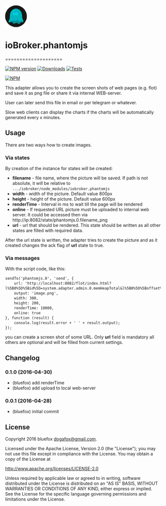 ![Logo](admin/phantomjs.png)
# ioBroker.phantomjs
====================

[![NPM version](http://img.shields.io/npm/v/iobroker.phantomjs.svg)](https://www.npmjs.com/package/iobroker.phantomjs)
[![Downloads](https://img.shields.io/npm/dm/iobroker.phantomjs.svg)](https://www.npmjs.com/package/iobroker.phantomjs)
[![Tests](https://travis-ci.org/ioBroker/ioBroker.phantomjs.svg?branch=master)](https://travis-ci.org/ioBroker/ioBroker.phantomjs)

[![NPM](https://nodei.co/npm/iobroker.phantomjs.png?downloads=true)](https://nodei.co/npm/iobroker.phantomjs/)

This adapter allows you to create the screen shots of web pages (e.g. flot) and save it as png file or share it via internal WEB-server.

User can later send this file in email or per telegram or whatever.

Slow web clients can display the charts if the charts will be automatically generated every x minutes.

## Usage
There are two ways how to create images.

### Via states
By creation of the instance for states will be created:
- **filename** - file name, where the picture will be saved. If path is not absolute, it will be relative to ```.../iobroker/node_modules/iobroker.phantomjs```
- **width** - width of the picture. Default value 800px
- **height** - height of the picture. Default value 600px
- **renderTime** - Interval in ms to wait till the page will be rendered
- **online** - If requested URL picture must be uploaded to internal web server. It could be accessed then via http://ip:8082/state/phantomjs.0.filename_png
- **url** - url that should be rendered. This state should be written as all other states are filled with required data.

After the url state is written, the adapter tries to create the picture and as it created changes the ack flag of **url** state to true.

### Via messages
With the script code, like this:

```
sendTo('phantomjs.0', 'send', {
    url: 'http://localhost:8082/flot/index.html?l%5B0%5D%5Bid%5D=system.adapter.admin.0.memHeapTotal&l%5B0%5D%5Boffset%5D=0&l%5B0%5D%5Bart%5D=average&l%5B0%5D%5Bcolor%5D=%23FF0000&l%5B0%5D%5Bthickness%5D=3&l%5B0%5D%5Bshadowsize%5D=3&timeArt=relative&relativeEnd=now&range=10&live=false&aggregateType=step&aggregateSpan=300&hoverDetail=false&useComma=false&zoom=false',
    output: 'image.png',
    width: 300,
    height: 200,
	renderTime: 10000,
	online: true
}, function (result) {
    console.log(result.error + ' ' + result.output);
});
```

you can create a screen shot of some URL. Only **url** field is mandatory all others are optional and will be filled from current settings.  


## Changelog
### 0.1.0 (2016-04-30)
* (bluefox) add renderTime
* (bluefox) add upload to local web-server

### 0.0.1 (2016-04-28)
* (bluefox) initial commit

## License
Copyright 2016 bluefox <dogafox@gmail.com>.

Licensed under the Apache License, Version 2.0 (the "License"); you may not use this file except in compliance with the License. You may obtain a copy of the License at

http://www.apache.org/licenses/LICENSE-2.0

Unless required by applicable law or agreed to in writing, software distributed under the License is distributed on an 
"AS IS" BASIS, WITHOUT WARRANTIES OR CONDITIONS OF ANY KIND, either express or implied. See the License for the specific 
language governing permissions and limitations under the License.
